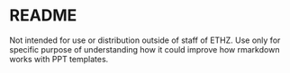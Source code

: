 # README

Not intended for use or distribution outside of staff of ETHZ. Use only for specific purpose of understanding how it could improve how rmarkdown works with PPT templates.


